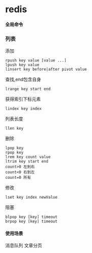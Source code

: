 # redis

#### 全局命令
### 列表
添加
~~~
rpush key value [value ...]
lpush key value
linsert key before|after pivot value
~~~
查找,end包含自身
~~~
lrange key start end
~~~
获得索引下标元素
~~~
lindex key index
~~~
列表长度
~~~
llen key
~~~
删除
~~~
lpop key
rpop key
lrem key count value
ltrim key start end
count>0 左到右
count<0 右到左
count=0 所有
~~~
修改
~~~
lset key index newValue
~~~
阻塞
~~~
blpop key [key] timeout
brpop key [key] timeout
~~~
#### 使用场景
消息队列
文章分页

